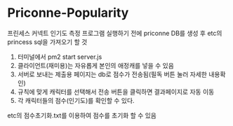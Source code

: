 # Priconne-Popularity

프린세스 커넥트 인기도 측정 프로그램
실행하기 전에 priconne DB를 생성 후 etc의 princess sql을 가져오기 할 것
1. 터미널에서 pm2 start server.js 
2. 클라이언트(재미용)는 자유롭게 본인의 애정캐를 넣을 수 있음
3. 서버로 보내는 제출용 페이지는 db로 점수가 전송됨(필독 버튼 눌러 자세한 내용확인)
4. 규칙에 맞게 캐릭터를 선택해서 전송 버튼을 클릭하면 결과페이지로 자동 이동
5. 각 캐릭터들의 점수(인기도)를 확인할 수 있다.

etc의 점수초기화.txt를 이용하여 점수를 초기화 할 수 있음
